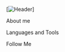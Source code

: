 [![Header](https://github.com/Maria272727/blob/main/assets/20250614_192417.jpg)]

About me

Languages and Tools

Follow Me